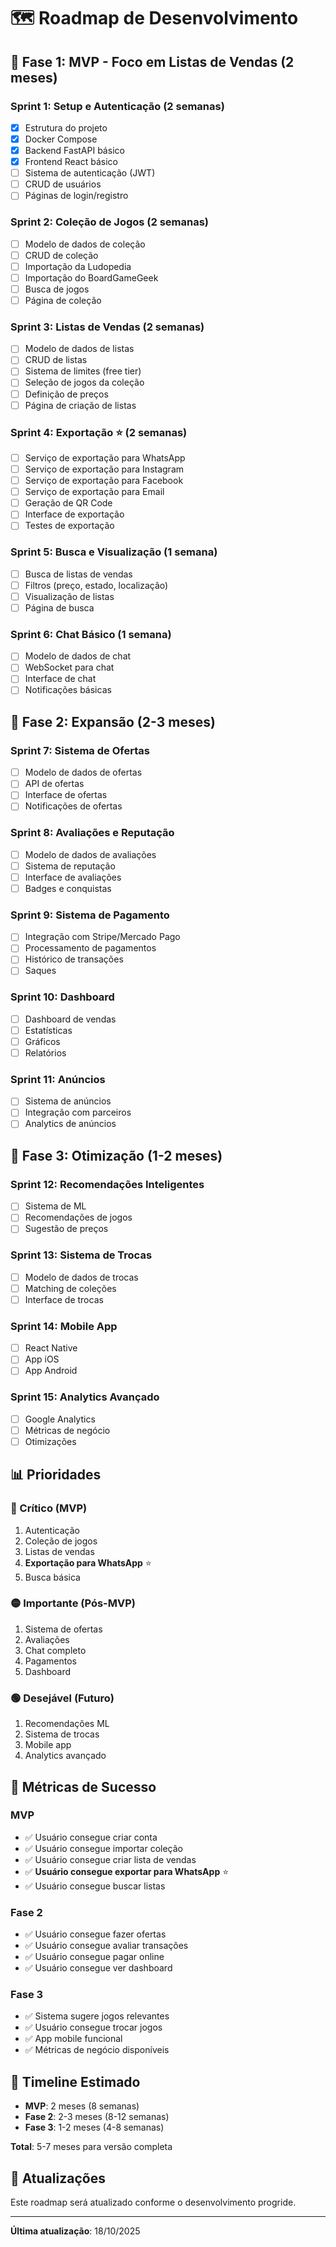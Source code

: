 # 🗺️ Roadmap de Desenvolvimento

## 🎯 Fase 1: MVP - Foco em Listas de Vendas (2 meses)

### Sprint 1: Setup e Autenticação (2 semanas)
- [x] Estrutura do projeto
- [x] Docker Compose
- [x] Backend FastAPI básico
- [x] Frontend React básico
- [ ] Sistema de autenticação (JWT)
- [ ] CRUD de usuários
- [ ] Páginas de login/registro

### Sprint 2: Coleção de Jogos (2 semanas)
- [ ] Modelo de dados de coleção
- [ ] CRUD de coleção
- [ ] Importação da Ludopedia
- [ ] Importação do BoardGameGeek
- [ ] Busca de jogos
- [ ] Página de coleção

### Sprint 3: Listas de Vendas (2 semanas)
- [ ] Modelo de dados de listas
- [ ] CRUD de listas
- [ ] Sistema de limites (free tier)
- [ ] Seleção de jogos da coleção
- [ ] Definição de preços
- [ ] Página de criação de listas

### Sprint 4: Exportação ⭐ (2 semanas)
- [ ] Serviço de exportação para WhatsApp
- [ ] Serviço de exportação para Instagram
- [ ] Serviço de exportação para Facebook
- [ ] Serviço de exportação para Email
- [ ] Geração de QR Code
- [ ] Interface de exportação
- [ ] Testes de exportação

### Sprint 5: Busca e Visualização (1 semana)
- [ ] Busca de listas de vendas
- [ ] Filtros (preço, estado, localização)
- [ ] Visualização de listas
- [ ] Página de busca

### Sprint 6: Chat Básico (1 semana)
- [ ] Modelo de dados de chat
- [ ] WebSocket para chat
- [ ] Interface de chat
- [ ] Notificações básicas

## 🚀 Fase 2: Expansão (2-3 meses)

### Sprint 7: Sistema de Ofertas
- [ ] Modelo de dados de ofertas
- [ ] API de ofertas
- [ ] Interface de ofertas
- [ ] Notificações de ofertas

### Sprint 8: Avaliações e Reputação
- [ ] Modelo de dados de avaliações
- [ ] Sistema de reputação
- [ ] Interface de avaliações
- [ ] Badges e conquistas

### Sprint 9: Sistema de Pagamento
- [ ] Integração com Stripe/Mercado Pago
- [ ] Processamento de pagamentos
- [ ] Histórico de transações
- [ ] Saques

### Sprint 10: Dashboard
- [ ] Dashboard de vendas
- [ ] Estatísticas
- [ ] Gráficos
- [ ] Relatórios

### Sprint 11: Anúncios
- [ ] Sistema de anúncios
- [ ] Integração com parceiros
- [ ] Analytics de anúncios

## 🎨 Fase 3: Otimização (1-2 meses)

### Sprint 12: Recomendações Inteligentes
- [ ] Sistema de ML
- [ ] Recomendações de jogos
- [ ] Sugestão de preços

### Sprint 13: Sistema de Trocas
- [ ] Modelo de dados de trocas
- [ ] Matching de coleções
- [ ] Interface de trocas

### Sprint 14: Mobile App
- [ ] React Native
- [ ] App iOS
- [ ] App Android

### Sprint 15: Analytics Avançado
- [ ] Google Analytics
- [ ] Métricas de negócio
- [ ] Otimizações

## 📊 Prioridades

### 🔴 Crítico (MVP)
1. Autenticação
2. Coleção de jogos
3. Listas de vendas
4. **Exportação para WhatsApp** ⭐
5. Busca básica

### 🟡 Importante (Pós-MVP)
1. Sistema de ofertas
2. Avaliações
3. Chat completo
4. Pagamentos
5. Dashboard

### 🟢 Desejável (Futuro)
1. Recomendações ML
2. Sistema de trocas
3. Mobile app
4. Analytics avançado

## 🎯 Métricas de Sucesso

### MVP
- ✅ Usuário consegue criar conta
- ✅ Usuário consegue importar coleção
- ✅ Usuário consegue criar lista de vendas
- ✅ **Usuário consegue exportar para WhatsApp** ⭐
- ✅ Usuário consegue buscar listas

### Fase 2
- ✅ Usuário consegue fazer ofertas
- ✅ Usuário consegue avaliar transações
- ✅ Usuário consegue pagar online
- ✅ Usuário consegue ver dashboard

### Fase 3
- ✅ Sistema sugere jogos relevantes
- ✅ Usuário consegue trocar jogos
- ✅ App mobile funcional
- ✅ Métricas de negócio disponíveis

## 📅 Timeline Estimado

- **MVP**: 2 meses (8 semanas)
- **Fase 2**: 2-3 meses (8-12 semanas)
- **Fase 3**: 1-2 meses (4-8 semanas)

**Total**: 5-7 meses para versão completa

## 🔄 Atualizações

Este roadmap será atualizado conforme o desenvolvimento progride.

---

**Última atualização**: 18/10/2025

